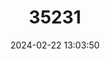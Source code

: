 ---
title: "35231"
category: "Aspidosperma triternatum"
draft: false
date: 2024-02-22 13:03:50
languages:
  Spanish; Castilian: ["Quebracho Blanco Lagunero", "Quebracho Negro"]
---